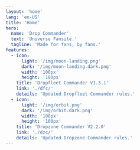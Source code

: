 ```yaml
---
layout: 'home'
lang: 'en-US'
title: 'Home'
hero:
  name: 'Drop Commander'
  text: 'Universe Fansite.'
  tagline: 'Made for fans, by fans.'
features:
  - icon:
      light: '/img/moon-landing.png'
      dark: '/img/moon-landing.dark.png'
      width: '100px'
      height: '100px'
    title: 'Dropfleet Commander V1.3.1'
    link: './dfc/'
    details: 'Updated Dropfleet Commander rules.'
  - icon:
      light: '/img/orbit.png'
      dark: '/img/orbit.dark.png'
      width: '100px'
      height: '100px'
    title: 'Dropzone Commander V2.2.0'
    link: './dzc/'
    details: 'Updated Dropzone Commander rules.'
---
```

